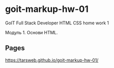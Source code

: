 # goit-markup-hw-01
GoIT Full Stack Developer HTML CSS home work 1

Модуль 1. Основи HTML.

## Pages
https://tarsweb.github.io/goit-markup-hw-01/
